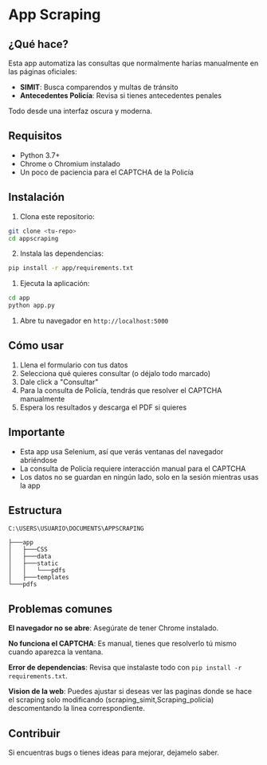 # App Scraping

## ¿Qué hace?

Esta app automatiza las consultas que normalmente harías manualmente en las páginas oficiales:

- **SIMIT**: Busca comparendos y multas de tránsito
- **Antecedentes Policía**: Revisa si tienes antecedentes penales

Todo desde una interfaz oscura y moderna.

## Requisitos

- Python 3.7+
- Chrome o Chromium instalado
- Un poco de paciencia para el CAPTCHA de la Policía

## Instalación

1. Clona este repositorio:

```bash
git clone <tu-repo>
cd appscraping
```

2. Instala las dependencias:

```bash
pip install -r app/requirements.txt
```

1. Ejecuta la aplicación:

```bash
cd app
python app.py
```

1. Abre tu navegador en `http://localhost:5000`

## Cómo usar

1. Llena el formulario con tus datos
2. Selecciona qué quieres consultar (o déjalo todo marcado)
3. Dale click a "Consultar"
4. Para la consulta de Policía, tendrás que resolver el CAPTCHA manualmente
5. Espera los resultados y descarga el PDF si quieres

## Importante

- Esta app usa Selenium, así que verás ventanas del navegador abriéndose
- La consulta de Policía requiere interacción manual para el CAPTCHA
- Los datos no se guardan en ningún lado, solo en la sesión mientras usas la app

## Estructura

```
C:\USERS\USUARIO\DOCUMENTS\APPSCRAPING

├───app
│   ├───CSS
│   ├───data
│   ├───static
│   │   └───pdfs
│   ├───templates
└───pdfs
```

## Problemas comunes

**El navegador no se abre**: Asegúrate de tener Chrome instalado.

**No funciona el CAPTCHA**: Es manual, tienes que resolverlo tú mismo cuando aparezca la ventana.

**Error de dependencias**: Revisa que instalaste todo con `pip install -r requirements.txt`.

**Vision de la web**: Puedes ajustar si deseas ver las paginas donde se hace el scraping  solo modificando (scraping_simit,Scraping_policia) descomentando la linea correspondiente.

## Contribuir

Si encuentras bugs o tienes ideas para mejorar, dejamelo saber.
